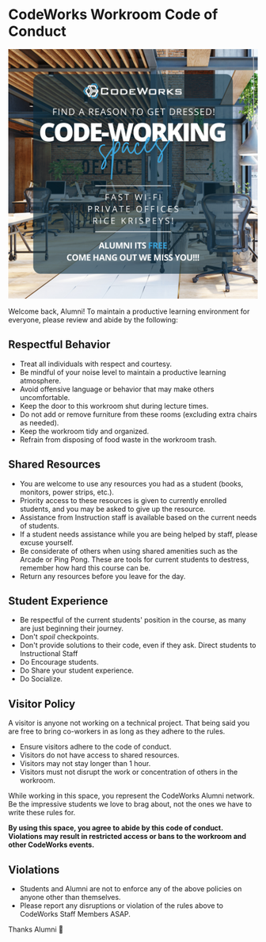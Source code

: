 # CodeWorks Workroom Code of Conduct

![code-working](./codeworking-spaces.png)

Welcome back, Alumni! To maintain a productive learning environment for everyone, please review and abide by the following:

## Respectful Behavior

- Treat all individuals with respect and courtesy.
- Be mindful of your noise level to maintain a productive learning atmosphere.
- Avoid offensive language or behavior that may make others uncomfortable.
- Keep the door to this workroom shut during lecture times.
- Do not add or remove furniture from these rooms (excluding extra chairs as needed).
- Keep the workroom tidy and organized.
- Refrain from disposing of food waste in the workroom trash.

## Shared Resources

- You are welcome to use any resources you had as a student (books, monitors, power strips, etc.).
- Priority access to these resources is given to currently enrolled students, and you may be asked to give up the resource.
- Assistance from Instruction staff is available based on the current needs of students.
- If a student needs assistance while you are being helped by staff, please excuse yourself.
- Be considerate of others when using shared amenities such as the Arcade or Ping Pong. These are tools for current students to destress, remember how hard this course can be.
- Return any resources before you leave for the day.

## Student Experience

- Be respectful of the current students' position in the course, as many are just beginning their journey.
- Don't *spoil* checkpoints.
- Don't provide solutions to their code, even if they ask. Direct students to Instructional Staff
- Do Encourage students.
- Do Share your student experience.
- Do Socialize.

## Visitor Policy

A visitor is anyone not working on a technical project. That being said you are free to bring co-workers in as long as they adhere to the rules.

- Ensure visitors adhere to the code of conduct.
- Visitors do not have access to shared resources.
- Visitors may not stay longer than 1 hour.
- Visitors must not disrupt the work or concentration of others in the workroom.

While working in this space, you represent the CodeWorks Alumni network. Be the impressive students we love to brag about, not the ones we have to write these rules for.

**By using this space, you agree to abide by this code of conduct. Violations may result in restricted access or bans to the workroom and other CodeWorks events.**

## Violations

- Students and Alumni are not to enforce any of the above policies on anyone other than themselves.
- Please report any disruptions or violation of the rules above to CodeWorks Staff Members ASAP.


Thanks Alumni 💖
